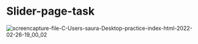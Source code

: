 # Slider-page-task

![screencapture-file-C-Users-saura-Desktop-practice-index-html-2022-02-26-19_00_02](https://user-images.githubusercontent.com/98261745/155845337-6e0765a6-e17d-4582-ad17-31a901f2e5af.png)
